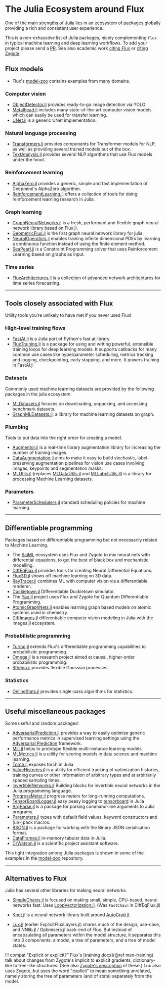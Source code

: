 # The Julia Ecosystem around Flux

One of the main strengths of Julia lies in an ecosystem of packages 
globally providing a rich and consistent user experience.

This is a non-exhaustive list of Julia packages, nicely complementing `Flux` in typical
machine learning and deep learning workflows. To add your project please send a [PR](https://github.com/FluxML/Flux.jl/pulls).
See also academic work [citing Flux](https://scholar.google.com/scholar?cites=9731162218836700005&hl=en) or [citing Zygote](https://scholar.google.com/scholar?cites=11943854577624257878&hl=en).

## Flux models

- Flux's [model-zoo](https://github.com/FluxML/model-zoo) contains examples from many domains.

### Computer vision

- [ObjectDetector.jl](https://github.com/r3tex/ObjectDetector.jl) provides ready-to-go image detection via YOLO.
- [Metalhead.jl](https://github.com/FluxML/Metalhead.jl) includes many state-of-the-art computer vision models which can easily be used for transfer learning.
- [UNet.jl](https://github.com/DhairyaLGandhi/UNet.jl) is a generic UNet implementation.

### Natural language processing

- [Transformers.jl](https://github.com/chengchingwen/Transformers.jl) provides components for Transformer models for NLP, as well as providing several trained models out of the box.
- [TextAnalysis.jl](https://github.com/JuliaText/TextAnalysis.jl) provides several NLP algorithms that use Flux models under the hood.

### Reinforcement learning
 
- [AlphaZero.jl](https://github.com/jonathan-laurent/AlphaZero.jl) provides a generic, simple and fast implementation of Deepmind's AlphaZero algorithm.
- [ReinforcementLearning.jl](https://juliareinforcementlearning.org/) offers a collection of tools for doing reinforcement learning research in Julia.

### Graph learning

- [GraphNeuralNetworks.jl](https://github.com/CarloLucibello/GraphNeuralNetworks.jl) is a fresh, performant and flexible graph neural network library based on Flux.jl.
- [GeometricFlux.jl](https://github.com/FluxML/GeometricFlux.jl) is the first graph neural network library for julia. 
- [NeuralOperators.jl](https://github.com/SciML/NeuralOperators.jl) enables training infinite dimensional PDEs by learning a continuous function instead of using the finite element method.
- [SeaPearl.jl](https://github.com/corail-research/SeaPearl.jl) is a Constraint Programming solver that uses Reinforcement Learning based on graphs as input.

### Time series

- [FluxArchitectures.jl](https://github.com/sdobber/FluxArchitectures.jl) is a collection of advanced network architectures for time series forecasting.

---

## Tools closely associated with Flux

Utility tools you're unlikely to have met if you never used Flux!

### High-level training flows

- [FastAI.jl](https://github.com/FluxML/FastAI.jl) is a Julia port of Python's fast.ai library.
- [FluxTraining.jl](https://github.com/FluxML/FluxTraining.jl) is a package for using and writing powerful, extensible training loops for deep learning models. It supports callbacks for many common use cases like hyperparameter scheduling, metrics tracking and logging, checkpointing, early stopping, and more. It powers training in FastAI.jl

### Datasets

Commonly used machine learning datasets are provided by the following packages in the julia ecosystem:

- [MLDatasets.jl](https://github.com/JuliaML/MLDatasets.jl) focuses on downloading, unpacking, and accessing benchmark datasets.
- [GraphMLDatasets.jl](https://github.com/yuehhua/GraphMLDatasets.jl): a library for machine learning datasets on graph.

### Plumbing
 
Tools to put data into the right order for creating a model.
 
- [Augmentor.jl](https://github.com/Evizero/Augmentor.jl) is a real-time library augmentation library for increasing the number of training images.
- [DataAugmentation.jl](https://github.com/lorenzoh/DataAugmentation.jl) aims to make it easy to build stochastic, label-preserving augmentation pipelines for vision use cases involving images, keypoints and segmentation masks.
- [MLUtils.jl](https://github.com/JuliaML/MLUtils.jl) (replaces [MLDataUtils.jl](https://github.com/JuliaML/MLDataUtils.jl) and [MLLabelUtils.jl](https://github.com/JuliaML/MLLabelUtils.jl)) is a library for processing Machine Learning datasets.

### Parameters

- [ParameterSchedulers.jl](https://github.com/darsnack/ParameterSchedulers.jl) standard scheduling policies for machine learning.

---

## Differentiable programming

Packages based on differentiable programming but not necessarily related to Machine Learning. 

- The [SciML](https://sciml.ai/) ecosystem uses Flux and Zygote to mix neural nets with differential equations, to get the best of black box and mechanistic modelling.
- [DiffEqFlux.jl](https://github.com/SciML/DiffEqFlux.jl) provides tools for creating Neural Differential Equations.
- [Flux3D.jl](https://github.com/FluxML/Flux3D.jl) shows off machine learning on 3D data.
- [RayTracer.jl](https://github.com/avik-pal/RayTracer.jl) combines ML with computer vision via a differentiable renderer.
- [Duckietown.jl](https://github.com/tejank10/Duckietown.jl) Differentiable Duckietown simulator.
- The [Yao.jl](https://github.com/QuantumBFS/Yao.jl) project uses Flux and Zygote for Quantum Differentiable Programming.
- [AtomicGraphNets.jl](https://github.com/Chemellia/AtomicGraphNets.jl) enables learning graph based models on atomic systems used in chemistry.
- [DiffImages.jl](https://github.com/FluxML/DiffImages.jl) differentiable computer vision modeling in Julia with the Images.jl ecosystem.

### Probabilistic programming
 
- [Turing.jl](https://github.com/TuringLang/Turing.jl) extends Flux's differentiable programming capabilities to probabilistic programming.
- [Omega.jl](https://github.com/zenna/Omega.jl) is a research project aimed at causal, higher-order probabilistic programming.
- [Stheno.jl](https://github.com/willtebbutt/Stheno.jl) provides flexible Gaussian processes.

### Statistics

- [OnlineStats.jl](https://github.com/joshday/OnlineStats.jl) provides single-pass algorithms for statistics.

---

## Useful miscellaneous packages

Some useful and random packages!

- [AdversarialPrediction.jl](https://github.com/rizalzaf/AdversarialPrediction.jl) provides a way to easily optimise generic performance metrics in supervised learning settings using the [Adversarial Prediction](https://arxiv.org/abs/1812.07526) framework.
- [Mill.jl](https://github.com/CTUAvastLab/Mill.jl) helps to prototype flexible multi-instance learning models.
- [MLMetrics.jl](https://github.com/JuliaML/MLMetrics.jl) is a utility for scoring models in data science and machine learning.
- [Torch.jl](https://github.com/FluxML/Torch.jl) exposes torch in Julia.
- [ValueHistories.jl](https://github.com/JuliaML/ValueHistories.jl) is a utility for efficient tracking of optimization histories, training curves or other information of arbitrary types and at arbitrarily spaced sampling times.
- [InvertibleNetworks.jl](https://github.com/slimgroup/InvertibleNetworks.jl/) Building blocks for invertible neural networks in the Julia programming language.
- [ProgressMeter.jl](https://github.com/timholy/ProgressMeter.jl) progress meters for long-running computations.
- [TensorBoardLogger.jl](https://github.com/PhilipVinc/TensorBoardLogger.jl) easy peasy logging to [tensorboard](https://www.tensorflow.org/tensorboard) in Julia
- [ArgParse.jl](https://github.com/carlobaldassi/ArgParse.jl) is a package for parsing command-line arguments to Julia programs.
- [Parameters.jl](https://github.com/mauro3/Parameters.jl) types with default field values, keyword constructors and (un-)pack macros.
- [BSON.jl](https://github.com/JuliaIO/BSON.jl) is a package for working with the Binary JSON serialisation format.
- [DataFrames.jl](https://github.com/JuliaData/DataFrames.jl) in-memory tabular data in Julia.
- [DrWatson.jl](https://github.com/JuliaDynamics/DrWatson.jl) is a scientific project assistant software.

This tight integration among Julia packages is shown in some of the examples in the [model-zoo](https://github.com/FluxML/model-zoo) repository.

---

## Alternatives to Flux

Julia has several other libraries for making neural networks. 

* [SimpleChains.jl](https://github.com/PumasAI/SimpleChains.jl) is focused on making small, simple, CPU-based, neural networks fast. Uses [LoopVectorization.jl](https://github.com/JuliaSIMD/LoopVectorization.jl). (Was `FastChain` in DiffEqFlux.jl) 

* [Knet.jl](https://github.com/denizyuret/Knet.jl) is a neural network library built around [AutoGrad.jl](https://github.com/denizyuret/AutoGrad.jl).

* [Lux.jl](https://github.com/avik-pal/Lux.jl) (earlier ExplicitFluxLayers.jl) shares much of the design, use-case, and NNlib.jl / Optimisers.jl back-end of Flux. But instead of encapsulating all parameters within the model structure, it separates this into 3 components: a model, a tree of parameters, and a tree of model states.

!!! compat "Explicit or explicit?"
    Flux's [training docs](@ref man-training) talk about changes from Zygote's implicit to
    explicit gradients, dictionary-like to tree-like structures.
    (See also [Zygote's description](https://fluxml.ai/Zygote.jl/dev/#Explicit-and-Implicit-Parameters-1) of these.)
    Lux also uses Zygote, but uses the word "explicit" to mean something unrelated,
    namely storing the tree of parameters (and of state) separately from the model.

